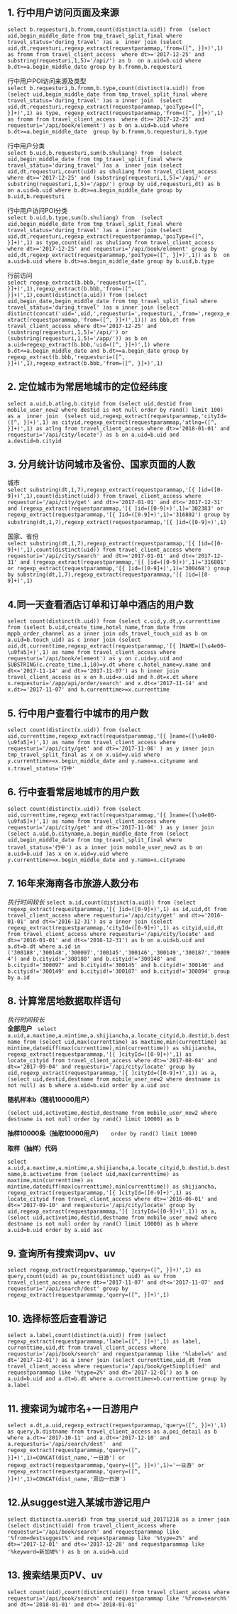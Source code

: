 ## 1. 行中用户访问页面及来源
`
select b.requesturi,b.fromm,count(distinct(a.uid)) from 
(select uid,begin_middle_date from tmp_travel_split_final where travel_status='during_travel' )as a 
inner join (select uid,dt,requesturi,regexp_extract(requestparammap,'from=([^, }]+)',1) as fromm from travel_client_access 
where dt>='2017-12-25' and substring(requesturi,1,5)='/api/') as b 
on a.uid=b.uid where b.dt>=a.begin_middle_date group by b.fromm,b.requesturi
`    

行中用户POI访问来源及类型    
`
select b.requesturi,b.fromm,b.type,count(distinct(a.uid)) from 
(select uid,begin_middle_date from tmp_travel_split_final where travel_status='during_travel' )as a inner join 
(select uid,dt,requesturi,regexp_extract(requestparammap,'poiType=([^, }]+)',1) as type,
regexp_extract(requestparammap,'from=([^, }]+)',1) as fromm from travel_client_access 
where dt>='2017-12-25' and requesturi='/api/book/element') as b on a.uid=b.uid where b.dt>=a.begin_middle_date 
group by b.fromm,b.requesturi,b.type
`    

行中用户分类      
`
select b.uid,b.requesturi,sum(b.shuliang) from 
(select uid,begin_middle_date from tmp_travel_split_final where travel_status='during_travel' )as a 
inner join (select uid,dt,requesturi,count(uid) as shuliang from travel_client_access 
where dt>='2017-12-25' and (substring(requesturi,1,5)='/api/' or substring(requesturi,1,5)='/app/') group by uid,requesturi,dt) as b 
on a.uid=b.uid where b.dt>=a.begin_middle_date group by b.uid,b.requesturi
`
    
行中用户访问POI分类      
`
select b.uid,b.type,sum(b.shuliang) from 
(select uid,begin_middle_date from tmp_travel_split_final where travel_status='during_travel' )as a 
inner join (select uid,dt,requesturi,regexp_extract(requestparammap,'poiType=([^, }]+)',1) as type,count(uid) as shuliang from travel_client_access where dt>='2017-12-25' and requesturi='/api/book/element' group by uid,dt,regexp_extract(requestparammap,'poiType=([^, }]+)',1)) as b 
on a.uid=b.uid where b.dt>=a.begin_middle_date group by b.uid,b.type
`     


行前访问    
`
select regexp_extract(b.bbb,'requesturi=([^, }]+)',1),regexp_extract(b.bbb,'from=([^, }]+)',1),count(distinct(a.uid)) from (select uid,begin_date,begin_middle_date from tmp_travel_split_final where travel_status='during_travel' )as a inner join (select distinct(concat('uid=',uid,',requesturi=',requesturi,',from=',regexp_extract(requestparammap,'from=([^, }]+)',1))) as bbb,dt from travel_client_access where dt>='2017-12-25' and (substring(requesturi,1,5)='/api/') or (substring(requesturi,1,5)='/app/')) as b on a.uid=regexp_extract(b.bbb,'uid=([^, }]+)',1) where b.dt<=a.begin_middle_date and b.dt>=a.begin_date group by regexp_extract(b.bbb,'requesturi=([^, }]+)',1),regexp_extract(b.bbb,'from=([^, }]+)',1)
`  

## 2. 定位城市为常居地城市的定位经纬度
 
`
select a.uid,b.atlng,b.cityid from (select uid,destid from mobile_user_new2 where destid is not null order by rand() limit 100) as a  inner join  (select uid,regexp_extract(requestparammap,'cityId=([^, }]+)',1) as cityid,regexp_extract(requestparammap,'atlng=([^, }]+)',1) as atlng from travel_client_access where dt>='2018-01-01' and requesturi='/api/city/locate') as b on a.uid=b.uid and a.destid=b.cityid
`    

## 3. 分月统计访问城市及省份、国家页面的人数

城市    
`
select substring(dt,1,7),regexp_extract(requestparammap,'[{ ]id=([0-9]+)',1),count(distinct(uid)) from travel_client_access where requesturi='/api/city/get' and dt>='2017-01-01' and dt<='2017-12-31' and (regexp_extract(requestparammap,'[{ ]id=([0-9]+)',1)='302383' or regexp_extract(requestparammap,'[{ ]id=([0-9]+)',1)='316802') group by substring(dt,1,7),regexp_extract(requestparammap,'[{ ]id=([0-9]+)',1)
`    

国家、省份    
`
select substring(dt,1,7),regexp_extract(requestparammap,'[{ ]id=([0-9]+)',1),count(distinct(uid)) from travel_client_access where requesturi='/api/city/search' and dt>='2017-01-01' and dt<='2017-12-31' and (regexp_extract(requestparammap,'[{ ]id=([0-9]+)',1)='316801' or regexp_extract(requestparammap,'[{ ]id=([0-9]+)',1)='300468') group by substring(dt,1,7),regexp_extract(requestparammap,'[{ ]id=([0-9]+)',1)
`  
## 4.同一天查看酒店订单和订单中酒店的用户数
`
select count(distinct(h.uid)) from
(select c.uid,y.dt,y.currenttime from
(select b.uid,create_time,hotel_name,from_date from mppb_order_channel as a inner join ods_travel_touch_uid as b on a.uid=b.touch_uid)
as c
inner join
(select uid,dt,currenttime,regexp_extract(requestparammap,'[{ ]NAME=([\u4e00-\u9fa5]+)',1) as name from travel_client_access where requesturi='/api/book/element')
as y
on c.uid=y.uid and SUBSTRING(c.create_time,1,10)=y.dt where c.hotel_name=y.name and dt<='2017-11-14' and dt>='2017-11-07')
as h
inner join
travel_client_access as x
on h.uid=x.uid and h.dt=x.dt where x.requesturi='/app/api/order/search' and x.dt<='2017-11-14' and x.dt>='2017-11-07' and h.currenttime>=x.currenttime
`

## 5. 行中用户查看行中城市的用户数

`
select count(distinct(x.uid)) from
(select uid,currenttime,regexp_extract(requestparammap,'[{ ]name=([\u4e00-\u9fa5]+)',1) as name from travel_client_access where requesturi='/api/city/get' and dt>='2017-11-06' ) as y
inner join tmp_travel_split_final as x
on x.uid=y.uid where y.currenttime>=x.begin_middle_date and y.name=x.cityname and x.travel_status='行中'
`


## 6. 行中查看常居地城市的用户数

`
select count(distinct(x.uid)) from
(select uid,currenttime,regexp_extract(requestparammap,'[{ ]name=([\u4e00-\u9fa5]+)',1) as name from travel_client_access where requesturi='/api/city/get' and dt>='2017-11-06' ) as y
inner join
(select a.uid,b.cityname,a.begin_middle_date from (select uid,begin_middle_date from tmp_travel_split_final where travel_status='行中') as a inner join mobile_user_new2 as b on a.uid=b.uid )as x
on x.uid=y.uid where y.currenttime>=x.begin_middle_date and y.name=x.cityname
`


## 7. 16年来海南各市旅游人数分布
*执行时间较长*
`
select a.id,count(distinct(a.uid)) from (select regexp_extract(requestparammap,'[{ ]id=([0-9]+)',1) as id,uid,dt from travel_client_access where requesturi='/api/city/get' and dt>='2016-01-01' and dt<='2016-12-31') as a inner join (select regexp_extract(requestparammap,'cityId=([0-9]+)',1) as cityid,uid,dt from travel_client_access where requesturi='/api/city/locate' and dt>='2016-01-01' and dt<='2016-12-31') as b on a.uid=b.uid and a.dt=b.dt where a.id in ('300188','300148','300097','300145','300146','300149','300187','300094') and b.cityid!='300188' and b.cityid!='300148' and b.cityid!='300097' and b.cityid!='300145' and b.cityid!='300146' and b.cityid!='300149' and b.cityid!='300187' and b.cityid!='300094' group by a.id
`

## 8. 计算常居地数据取样语句
*执行时间较长*  
**全部用户**  
`
select a.uid,a.maxtime,a.mintime,a.shijiancha,a.locate_cityid,b.destid,b.destname from (select uid,max(currenttime) as maxtime,min(currenttime) as mintime,datediff(max(currenttime),min(currenttime)) as shijiancha, regexp_extract(requestparammap,'[{ ]cityId=([0-9]+)',1) as locate_cityid from travel_client_access where dt>='2017-08-04' and dt<='2017-09-04' and requesturi='/api/city/locate' group by uid,regexp_extract(requestparammap,'[{ ]cityId=([0-9]+)',1)) as a, (select uid,destid,destname from mobile_user_new2 where destname is not null) as b where a.uid=b.uid order by a.uid asc
`  

**随机样本b（随机10000用户）**      

`(select uid,activetime,destid,destname from mobile_user_new2 where destname is not null order by rand() limit 10000) as b`  

**抽样10000条（抽取10000用户）**    
`order by rand() limit 10000`  

**取样（抽样）代码**  

`
select a.uid,a.maxtime,a.mintime,a.shijiancha,a.locate_cityid,b.destid,b.destname,b.activetime from (select uid,max(currenttime) as maxtime,min(currenttime) as mintime,datediff(max(currenttime),min(currenttime)) as shijiancha, regexp_extract(requestparammap,'[{ ]cityId=([0-9]+)',1) as locate_cityid from travel_client_access where dt>='2016-06-01' and dt<='2017-09-10' and requesturi='/api/city/locate' group by uid,regexp_extract(requestparammap,'[{ ]cityId=([0-9]+)',1)) as a, (select uid,activetime,destid,destname from mobile_user_new2 where destname is not null order by rand() limit 10000) as b where a.uid=b.uid order by a.uid asc
`
## 9. 查询所有搜索词pv、uv
`
select regexp_extract(requestparammap,'query=([^, }]+)',1) as query,count(uid) as pv,count(distinct uid) as uv from travel_client_access where dt>='2017-11-07' and dt<='2017-11-07' and requesturi='/api/search/dest' group by regexp_extract(requestparammap,'query=([^, }]+)',1)
`
## 10. 选择标签后查看游记

`
select a.label,count(distinct(a.uid)) from
(select regexp_extract(requestparammap,'label=([^, }]+)',1) as label, currenttime,uid,dt from travel_client_access where requesturi='/api/book/search' and requestparammap like '%label=%' and dt='2017-12-01') as a
inner join
(select currenttime,uid,dt from travel_client_access where requesturi='/api/book/getSimplified' and requestparammap like '%type=2%' and dt='2017-12-01') as b
on a.uid=b.uid and a.dt=b.dt where a.currenttime<=b.currenttime group by a.label
`

## 11. 搜索词为城市名+一日游用户

`
select a.dt,a.uid,regexp_extract(requestparammap,'query=([^, }]+)',1) as query,b.distname from travel_client_access as a,poi_detail as b where a.dt>='2017-10-11' and a.dt<='2017-12-10' and a.requesturi='/api/search/dest'  and regexp_extract(requestparammap,'query=([^, }]+)',1)=CONCAT(dist_name,'一日游') or regexp_extract(requestparammap,'query=([^, }]+)',1)='一日游' or regexp_extract(requestparammap,'query=([^, }]+)',1)=CONCAT(dist_name,'周边一日游')
`
## 12.从suggest进入某城市游记用户
`
select distinct(a.userid) from tmp_userid_uid_20171218 as a inner join (select distinct(uid) from travel_client_access where requesturi='/api/book/search' and requestparammap like '%from=destsuggest%' and requestparammap like '%type=2%' and dt>='2017-12-01' and dt<='2017-12-28' and requestparammap like '%keyword=新加坡%') as b on a.uid=b.uid
`
## 13. 搜索结果页PV、uv
`
select count(uid),count(distinct(uid)) from travel_client_access where requesturi='/api/book/search' and requestparammap like '%from=search%' and dt>='2018-01-01' and dt<='2018-01-01'
`  
